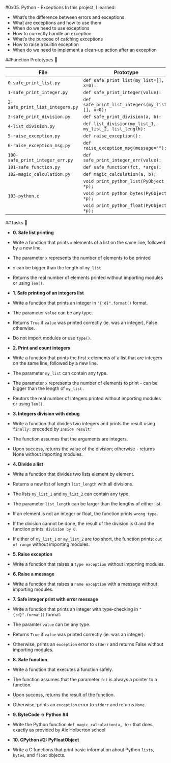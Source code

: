 #0x05. Python - Exceptions
In this project, I learned:
* What’s the difference between errors and exceptions
* What are exceptions and how to use them
* When do we need to use exceptions
* How to correctly handle an exception
* What’s the purpose of catching exceptions
* How to raise a builtin exception
* When do we need to implement a clean-up action after an exception

##Function Prototypes :floppy_disk:

| File                        | Prototype                              |
| --------------------------- | ----------------------------------------------- |
| `0-safe_print_list.py`      | `def safe_print_list(my_list=[], x=0):`     |
| `1-safe_print_integer.py`   | `def safe_print_integer(value):`            |
| `2-safe_print_list_integers.py` | `def safe_print_list_integers(my_list=[], x=0):`    |
| `3-safe_print_division.py`  |	`def safe_print_division(a, b):`            |        
| `4-list_division.py`        | `def list_division(my_list_1, my_list_2, list_length):` |
| `5-raise_exception.py`      | `def raise_exception():`                    |
| `6-raise_exception_msg.py`  | `def raise_exception_msg(message=""):`      |
| `100-safe_print_integer_err.py` | `def safe_print_integer_err(value):`    |
| `101-safe_function.py`      | `def safe_function(fct, *args):`            |
| `102-magic_calculation.py`  | `def magic_calculation(a, b);`              |
|                             | `void print_python_list(PyObject *p);`      |
| `103-python.c`              | `void print_python_bytes(PyObject *p);`     |
|                             | `void print_python_float(PyObject *p);`     |

##Tasks :page_with_curl:
* **0. Safe list printing**

* Write a function that prints `x` elements of a list on the same line, followed by a new line.
* The parameter `x` represents the number of elements to be printed
* `x` can be bigger than the length of `my_list`
* Returns the real number of elements printed without importing modules or using `len()`.

* **1. Safe printing of an integers list**

* Write a function that prints an integer in `"{:d}".format()` format.
* The parameter `value` can be any type.
* Returns `True` if `value` was printed correctly (ie. was an integer), False otherwise.
* Do not import modules or use `type()`.

* **2. Print and count integers**

* Write a function that prints the first `x` elements of a list that are integers on the same line, followed by a new line.
* The parameter `my_list` can contain any type.
* The parameter `x` represents the number of elements to print - can be bigger than the length of `my_list.`
* Reutnrs the real number of integers printed without importing modules or using `len()`.

* **3. Integers division with debug**

* Write a function that divides two integers and prints the result using `finally:` preceded by `Inside result:`
* The function assumes that the arguments are integers.
* Upon success, returns the value of the division; otherwise - returns None without importing modules.

* **4. Divide a list**

* Write a function that divides two lists element by element.
* Returns a new list of length `list_length` with all divisions.
* The lists `my_list_1` and `my_list_2` can contain any type.
* The parameter `list_length` can be larger than the lengths of either list.
* If an element is not an integer or float, the function prints `wrong type.`
* If the division cannot be done, the result of the division is 0 and the function prints: `division by 0`.
* If either of `my_list_1` or `my_list_2` are too short, the function prints: `out of range` without importing modules.

* **5. Raise exception**

* Write a function that raises a `type exception` without importing modules.

* **6. Raise a message**

* Write a function that raises a `name exception` with a message without importing modules.

* **7. Safe integer print with error message**

* Write a function that prints an integer with type-checking in `"{:d}".format()` format.
* The paramter `value` can be any type.
* Returns `True` if `value` was printed correctly (ie. was an integer).
* Otherwise, prints an `exception` error to `stderr` and returns False without importing modules.

* **8. Safe function**

* Write a function that executes a function safely.
* The function assumes that the parameter `fct` is always a pointer to a function.
* Upon success, returns the result of the function.
* Otherwise, prints an `exception` error to `stderr` and returns `None`.

* **9. ByteCode -> Python #4**

* Write the Python function `def magic_calculation(a, b):` that does exactly as provided by Alx Holberton school

* **10. CPython #2: PyFloatObject**

* Write a C functions that print basic information about Python `lists`, `bytes`, and `float` objects.
